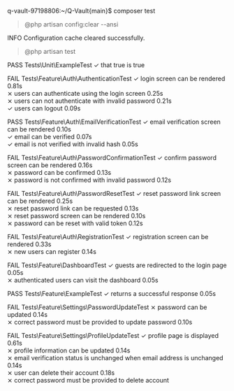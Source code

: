 q-vault-97198806:~/Q-Vault{main}$ composer test
> @php artisan config:clear --ansi

   INFO  Configuration cache cleared successfully.  

> @php artisan test

   PASS  Tests\Unit\ExampleTest
  ✓ that true is true

   FAIL  Tests\Feature\Auth\AuthenticationTest
  ✓ login screen can be rendered                                                 0.81s  
  ⨯ users can authenticate using the login screen                                0.25s  
  ⨯ users can not authenticate with invalid password                             0.21s  
  ✓ users can logout                                                             0.09s  

   PASS  Tests\Feature\Auth\EmailVerificationTest
  ✓ email verification screen can be rendered                                    0.10s  
  ✓ email can be verified                                                        0.07s  
  ✓ email is not verified with invalid hash                                      0.05s  

   FAIL  Tests\Feature\Auth\PasswordConfirmationTest
  ✓ confirm password screen can be rendered                                      0.16s  
  ⨯ password can be confirmed                                                    0.13s  
  ⨯ password is not confirmed with invalid password                              0.12s  

   FAIL  Tests\Feature\Auth\PasswordResetTest
  ✓ reset password link screen can be rendered                                   0.25s  
  ⨯ reset password link can be requested                                         0.13s  
  ⨯ reset password screen can be rendered                                        0.10s  
  ⨯ password can be reset with valid token                                       0.12s  

   FAIL  Tests\Feature\Auth\RegistrationTest
  ✓ registration screen can be rendered                                          0.33s  
  ⨯ new users can register                                                       0.14s  

   FAIL  Tests\Feature\DashboardTest
  ✓ guests are redirected to the login page                                      0.05s  
  ⨯ authenticated users can visit the dashboard                                  0.05s  

   PASS  Tests\Feature\ExampleTest
  ✓ returns a successful response                                                0.05s  

   FAIL  Tests\Feature\Settings\PasswordUpdateTest
  ⨯ password can be updated                                                      0.14s  
  ⨯ correct password must be provided to update password                         0.10s  

   FAIL  Tests\Feature\Settings\ProfileUpdateTest
  ✓ profile page is displayed                                                    0.61s  
  ⨯ profile information can be updated                                           0.14s  
  ⨯ email verification status is unchanged when email address is unchanged       0.14s  
  ⨯ user can delete their account                                                0.18s  
  ⨯ correct password must be provided to delete account   
